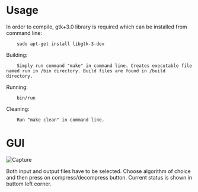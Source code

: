 # Usage
In order to compile, gtk+3.0 library is required which can be installed from command line:
        
        sudo apt-get install libgtk-3-dev

Building: 

        Simply run command "make" in command line. Creates executable file named run in /bin directory. Build files are found in /build directory. 

Running: 

        bin/run

Cleaning:

        Run "make clean" in command line. 

# GUI 

![Capture](https://user-images.githubusercontent.com/76570883/203646775-cee291c0-b0a1-4fca-b688-08a86c922985.PNG)

Both input and output files have to be selected. Choose algorithm of choice and then press on compress/decompress button. Current status is shown in buttom left corner.
        
